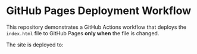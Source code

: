 # GitHub Pages Deployment Workflow

This repository demonstrates a GitHub Actions workflow that deploys the `index.html` file to GitHub Pages **only when** the file is changed.

The site is deployed to:
